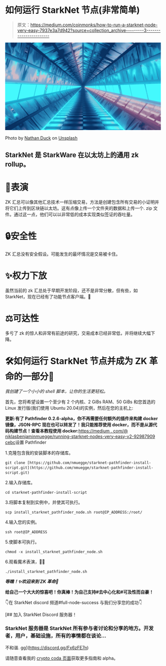 # 如何运行 StarkNet 节点(非常简单)

> 原文：<https://medium.com/coinmonks/how-to-run-a-starknet-node-very-easy-7937e3a7d942?source=collection_archive---------3----------------------->

![](img/bbe5a4dbb49f29cd2fde4c00f67fdaa0.png)

Photo by [Nathan Duck](https://unsplash.com/@nvte?utm_source=medium&utm_medium=referral) on [Unsplash](https://unsplash.com?utm_source=medium&utm_medium=referral)

## StarkNet 是 StarkWare 在以太坊上的通用 zk rollup。

# 🏁表演

ZK 汇总可以像其他汇总技术一样压缩交易，方法是创建包含所有交易的小证明并将它们上传到区块链以太坊。这有点像上传一个文件夹的数据和上传一个. zip 文件。通过这一点，他们可以以非常低的成本实现类似签证的吞吐量。

# 🔒安全性

ZK 汇总没有安全假设。可能发生的最坏情况是交易被卡住。

# ✨权力下放

虽然当前的 zk 汇总处于早期开发阶段，还不是非常分散，但有些，如 StarkNet，现在已经有了功能节点客户端。🎉

# ⚖️可达性

多亏了 zk 的惊人和非常有前途的研究，交易成本已经非常低，并将继续大幅下降。

# 🛠如何运行 StarkNet 节点并成为 ZK 革命的一部分🚀

*我创建了一个小小的 shell 脚本，让你的生活更轻松。*

首先，您将希望设置一个至少有 2 个内核、2 GiBs RAM、50 GiBs 和您首选的 Linux 发行版(我们使用 Ubuntu 20.04)的实例，然后在您的主机上:

**更新:有了 Pathfinder 0.2.6-alpha，你不再需要任何额外的插件来构建 docker 镜像，JSON-RPC 现在也可以转发了！我只能推荐使用 docker，而不是从源代码构建节点！查看本教程使用 docker:**[https://medium . com/@ niklasbenjaminmuegge/running-starknet-nodes-very-easy-v2-92987909 cebc](/@niklasbenjaminmuegge/running-starknet-nodes-very-easy-v2-92987909cebc)设置 Pathfinder

1.克隆包含我的安装脚本的存储库。

```
git clone [https://github.com/nmuegge/starknet-pathfinder-install-script.git](https://github.com/nmuegge/starknet-pathfinder-install-script.git)
```

2.输入存储库。

```
cd starknet-pathfinder-install-script
```

3.将脚本复制到实例中，并使其可执行。

```
scp install_starknet_pathfinder_node.sh root@IP_ADDRESS:/root/
```

4.输入您的实例。

```
ssh root@IP_ADDRESS
```

5.使脚本可执行。

```
chmod -x install_starknet_pathfinder_node.sh
```

6.观看魔术表演，🧙‍🪄

```
./install_starknet_pathfinder_node.sh
```

***等瞧！✨欢迎来到 ZK 革命🚀***

**给自己一个大大的惊喜吧！你真棒！为自己支持#去中心化和#可及性而自豪！**

👇在 StarkNet discord 频道#full-node-success 与我们分享您的成功👇

[](https://discord.gg/Fx6zFE7n) [## 加入 StarkNet Discord 服务器！

### StarkNet 服务器是 StarkNet 所有参与者讨论和分享的地方。开发者，用户，基础设施，所有的事情都在谈论…

不和谐. gg](https://discord.gg/Fx6zFE7n) 

请随意查看我的 [crypto coda 页面](https://coda.io/@niklas-benjamin-muegge/crypto)获取更多指南和 alpha。